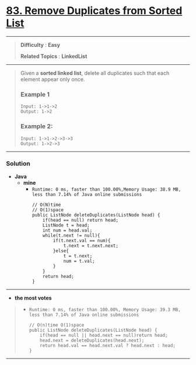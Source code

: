 # [83. Remove Duplicates from Sorted List](https://leetcode.com/problems/remove-duplicates-from-sorted-list/description/)

---

> **Difficulty** : **Easy**
>
> **Related Topics** : **LinkedList**

---

> Given a **sorted linked list**, delete all duplicates such that each element appear only once.
> 
> ### Example 1
> ```
> Input: 1->1->2
> Output: 1->2
> ```
> 
> ### Example 2:
> ```
> Input: 1->1->2->3->3
> Output: 1->2->3
> ```

---


### Solution
* **Java**
  * **mine**
    * `Runtime: 0 ms, faster than 100.00%,Memory Usage: 38.9 MB, less than 7.14% of Java online submissions`
      ```
      // O(N)time 
      // O(1)space
      public ListNode deleteDuplicates(ListNode head) {
          if(head == null) return head;
          ListNode t = head;
          int num = head.val;
          while(t.next != null){
              if(t.next.val == num){
                  t.next = t.next.next;
              }else{
                  t = t.next;
                  num = t.val;
              }
          }
          return head;
      }
      ```

---

* **the most votes**
>  * `Runtime: 0 ms, faster than 100.00%, Memory Usage: 39.3 MB, less than 7.14% of Java online submissions`
>    ```
>    // O(n)time O(1)space
>    public ListNode deleteDuplicates(ListNode head) {
>        if(head == null || head.next == null)return head;
>        head.next = deleteDuplicates(head.next);
>        return head.val == head.next.val ? head.next : head;
>    }
>    ```

---
